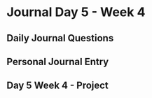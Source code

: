 # Journal Day 5 - Week 4

## Daily Journal Questions

## Personal Journal Entry


## Day 5 Week 4 -  Project
